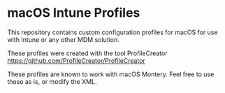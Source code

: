 # macOS Intune Profiles

This repository contains custom configuration profiles for macOS for use with Intune or any other MDM solution. 

These profiles were created with the tool ProfileCreator https://github.com/ProfileCreator/ProfileCreator

These profiles are known to work with macOS Montery. Feel free to use these as is, or modify the XML. 
